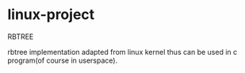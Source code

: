 # linux-project
RBTREE

rbtree implementation adapted from linux kernel thus can be used in c program(of course in userspace).
